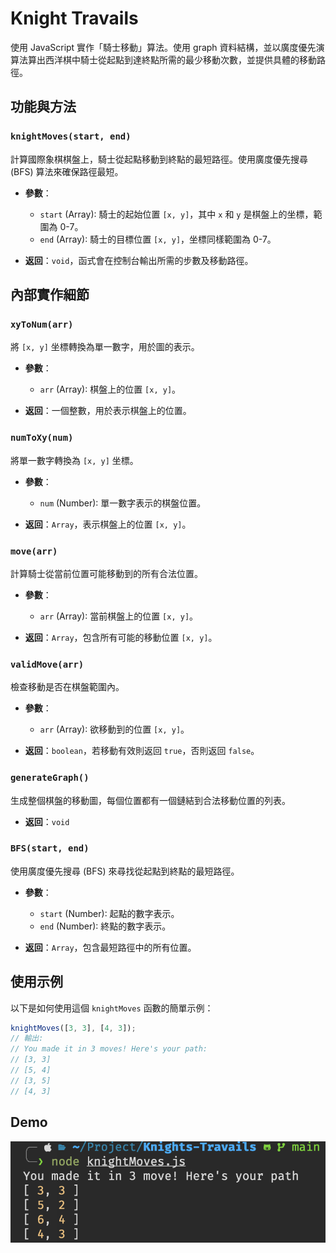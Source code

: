 # Knight Travails

使用 JavaScript 實作「騎士移動」算法。使用 graph 資料結構，並以廣度優先演算法算出西洋棋中騎士從起點到達終點所需的最少移動次數，並提供具體的移動路徑。

## 功能與方法

### `knightMoves(start, end)`

計算國際象棋棋盤上，騎士從起點移動到終點的最短路徑。使用廣度優先搜尋 (BFS) 算法來確保路徑最短。

- **參數**：
  - `start` (Array): 騎士的起始位置 `[x, y]`，其中 `x` 和 `y` 是棋盤上的坐標，範圍為 0-7。
  - `end` (Array): 騎士的目標位置 `[x, y]`，坐標同樣範圍為 0-7。
  
- **返回**：`void`，函式會在控制台輸出所需的步數及移動路徑。

## 內部實作細節

### `xyToNum(arr)`

將 `[x, y]` 坐標轉換為單一數字，用於圖的表示。

- **參數**：
  - `arr` (Array): 棋盤上的位置 `[x, y]`。
  
- **返回**：一個整數，用於表示棋盤上的位置。

### `numToXy(num)`

將單一數字轉換為 `[x, y]` 坐標。

- **參數**：
  - `num` (Number): 單一數字表示的棋盤位置。
  
- **返回**：`Array`，表示棋盤上的位置 `[x, y]`。

### `move(arr)`

計算騎士從當前位置可能移動到的所有合法位置。

- **參數**：
  - `arr` (Array): 當前棋盤上的位置 `[x, y]`。
  
- **返回**：`Array`，包含所有可能的移動位置 `[x, y]`。

### `validMove(arr)`

檢查移動是否在棋盤範圍內。

- **參數**：
  - `arr` (Array): 欲移動到的位置 `[x, y]`。
  
- **返回**：`boolean`，若移動有效則返回 `true`，否則返回 `false`。

### `generateGraph()`

生成整個棋盤的移動圖，每個位置都有一個鏈結到合法移動位置的列表。

- **返回**：`void`

### `BFS(start, end)`

使用廣度優先搜尋 (BFS) 來尋找從起點到終點的最短路徑。

- **參數**：
  - `start` (Number): 起點的數字表示。
  - `end` (Number): 終點的數字表示。
  
- **返回**：`Array`，包含最短路徑中的所有位置。

## 使用示例

以下是如何使用這個 `knightMoves` 函數的簡單示例：

```javascript
knightMoves([3, 3], [4, 3]);
// 輸出: 
// You made it in 3 moves! Here's your path:
// [3, 3]
// [5, 4]
// [3, 5]
// [4, 3]
```

## Demo

![demo](/demo/demo.png)
